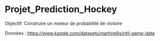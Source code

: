 # Projet_Prediction_Hockey


Objectif: Construire un moteur de probabilité de victoire

Données : https://www.kaggle.com/datasets/martinellis/nhl-game-data
